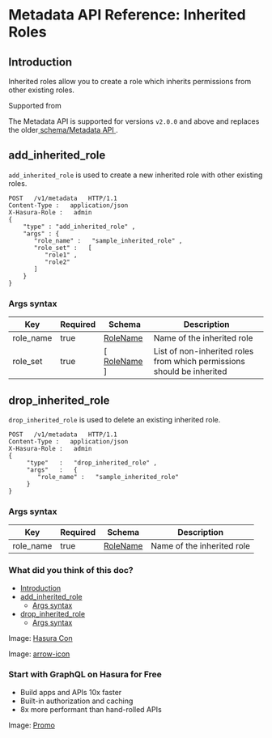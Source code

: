 # Metadata API Reference: Inherited Roles

## Introduction​

Inherited roles allow you to create a role which inherits permissions
from other existing roles.

Supported from

The Metadata API is supported for versions `v2.0.0` and above and
replaces the older[ schema/Metadata API ](https://hasura.io/docs/latest/api-reference/schema-metadata-api/index/).

## add_inherited_role​

 `add_inherited_role` is used to create a new inherited role with other existing roles.

```
POST   /v1/metadata   HTTP/1.1
Content-Type :   application/json
X-Hasura-Role :   admin
{
    "type" : "add_inherited_role" ,
    "args" : {
       "role_name" :   "sample_inherited_role" ,
       "role_set" :   [
          "role1" ,
          "role2"
       ]
    }
}
```

### Args syntax​

| Key | Required | Schema | Description |
|---|---|---|---|
| role_name | true | [ RoleName ](https://hasura.io/docs/latest/api-reference/syntax-defs/#rolename) | Name of the inherited role |
| role_set | true | [[ RoleName ](https://hasura.io/docs/latest/api-reference/syntax-defs/#rolename)] | List of non-inherited roles from which permissions should be inherited |


## drop_inherited_role​

 `drop_inherited_role` is used to delete an existing inherited role.

```
POST   /v1/metadata   HTTP/1.1
Content-Type :   application/json
X-Hasura-Role :   admin
{
     "type"   :   "drop_inherited_role" ,
     "args"   :   {
        "role_name" :   "sample_inherited_role"
     }
}
```

### Args syntax​

| Key | Required | Schema | Description |
|---|---|---|---|
| role_name | true | [ RoleName ](https://hasura.io/docs/latest/api-reference/syntax-defs/#rolename) | Name of the inherited role |


### What did you think of this doc?

- [ Introduction ](https://hasura.io/docs/latest/api-reference/metadata-api/inherited-roles/#metadata-drop-inherited-role-syntax/#introduction)
- [ add_inherited_role ](https://hasura.io/docs/latest/api-reference/metadata-api/inherited-roles/#metadata-drop-inherited-role-syntax/#metadata-add-inherited-role)
    - [ Args syntax ](https://hasura.io/docs/latest/api-reference/metadata-api/inherited-roles/#metadata-drop-inherited-role-syntax/#metadata-add-inherited-role-syntax)
- [ drop_inherited_role ](https://hasura.io/docs/latest/api-reference/metadata-api/inherited-roles/#metadata-drop-inherited-role-syntax/#metadata-drop-inherited-role)
    - [ Args syntax ](https://hasura.io/docs/latest/api-reference/metadata-api/inherited-roles/#metadata-drop-inherited-role-syntax/#metadata-drop-inherited-role-syntax)


Image: [ Hasura Con ](https://res.cloudinary.com/dh8fp23nd/image/upload/v1686154570/hasura-con-2023/has-con-light-date_r2a2ud.png)

Image: [ arrow-icon ](https://res.cloudinary.com/dh8fp23nd/image/upload/v1683723549/main-web/chevron-right_ldbi7d.png)

### Start with GraphQL on Hasura for Free

- Build apps and APIs 10x faster
- Built-in authorization and caching
- 8x more performant than hand-rolled APIs


Image: [ Promo ](https://hasura.io/docs/assets/images/hasura-free-ff60e409244e0ea12b5a3045d1a9096b.png)